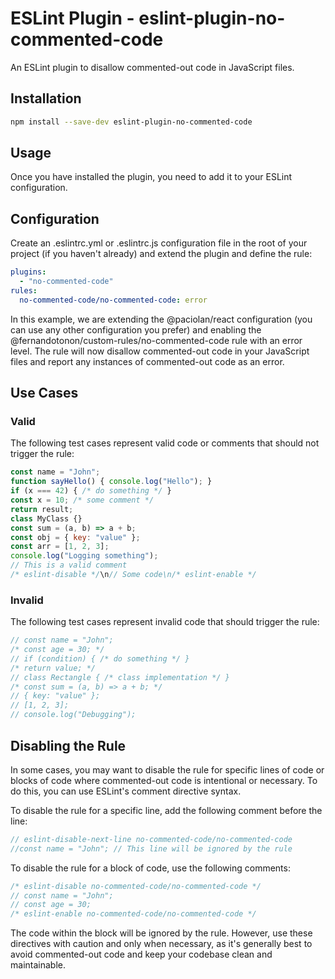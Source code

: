 # ESLint Plugin - eslint-plugin-no-commented-code

An ESLint plugin to disallow commented-out code in JavaScript files.

## Installation

```bash
npm install --save-dev eslint-plugin-no-commented-code
```

## Usage
Once you have installed the plugin, you need to add it to your ESLint configuration.

## Configuration
Create an .eslintrc.yml or .eslintrc.js configuration file in the root of your project (if you haven't already) and extend the plugin and define the rule:

```yaml
plugins:
  - "no-commented-code"
rules:
  no-commented-code/no-commented-code: error
```
In this example, we are extending the @paciolan/react configuration (you can use any other configuration you prefer) and enabling the @fernandotonon/custom-rules/no-commented-code rule with an error level. The rule will now disallow commented-out code in your JavaScript files and report any instances of commented-out code as an error.

## Use Cases

### Valid

The following test cases represent valid code or comments that should not trigger the rule:

```javascript
const name = "John";
function sayHello() { console.log("Hello"); }
if (x === 42) { /* do something */ }
const x = 10; /* some comment */
return result;
class MyClass {}
const sum = (a, b) => a + b;
const obj = { key: "value" };
const arr = [1, 2, 3];
console.log("Logging something");
// This is a valid comment
/* eslint-disable */\n// Some code\n/* eslint-enable */
```

### Invalid

The following test cases represent invalid code that should trigger the rule:

```javascript
// const name = "John";
/* const age = 30; */
// if (condition) { /* do something */ }
/* return value; */
// class Rectangle { /* class implementation */ }
/* const sum = (a, b) => a + b; */
// { key: "value" };
// [1, 2, 3];
// console.log("Debugging");
```

## Disabling the Rule
In some cases, you may want to disable the rule for specific lines of code or blocks of code where commented-out code is intentional or necessary. To do this, you can use ESLint's comment directive syntax.

To disable the rule for a specific line, add the following comment before the line:

```javascript
// eslint-disable-next-line no-commented-code/no-commented-code
//const name = "John"; // This line will be ignored by the rule
```

To disable the rule for a block of code, use the following comments:
```javascript
/* eslint-disable no-commented-code/no-commented-code */
// const name = "John";
// const age = 30;
/* eslint-enable no-commented-code/no-commented-code */
```

The code within the block will be ignored by the rule. However, use these directives with caution and only when necessary, as it's generally best to avoid commented-out code and keep your codebase clean and maintainable.
